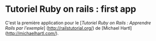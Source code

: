 # Tutoriel Ruby on rails : first app

C'est la première application pour le
[*Tutoriel Ruby on Rails : Apprendre Rails par l'exemple*] (http://railstutorial.org/) de [Michael Hartl] (http://michaelhartl.com/).
